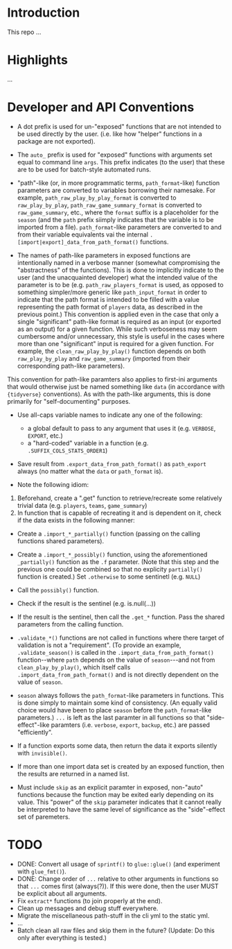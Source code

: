 
Introduction
============

This repo ...

Highlights
==========

...

Developer and API Conventions
=============================

+ A dot prefix is used for un-"exposed" functions that are not intended to be used directly by the user.
(i.e. like how "helper" functions in a package are not exported).

+ The `auto_` prefix is used for "exposed" functions with arguments set equal to command line `args`.
This prefix indicates (to the user) that these are to be used for batch-style automated runs.

+ "path"-like (or, in more programmatic terms, `path_format`-like) function parameters 
are converted to variables borrowing their namesake.
For example, `path_raw_play_by_play_format` is converted to `raw_play_by_play`,
`path_raw_game_summary_format` is converted to `raw_game_summary`, etc., where 
the `format` suffix is a placeholder for the `season` (and the `path` prefix siimply
indicates that the variable is to be imported from a file). `path_format`-like
parameters are converted to and from their variable equivalents vai the 
internal `.[import|export]_data_from_path_format()` functions.

+ The names of path-like parameters in exposed functions are intentionally
named in a verbose manner (somewhat compromising the "abstractness" of the functions).
This is done to implicitly indicate to the user (and the unacquainted developer) what the intended
value of the parameter is to be (e.g. `path_raw_players_format` is used, as opposed to
something simpler/more generic like `path_input_format` in order to indicate that the path format
is intended to be filled with a value representing the path format of `players` data,
as described in the previous point.)
This convention is applied even in the case that only a single "significant" 
path-like format is required as an input
(or exported as an output) for a given function.
While such verboseness may seem cumbersome and/or unnecessary, this style is
useful in the cases where more than one "significant" input
is required for a given function. For example, the `clean_raw_play_by_play()`
function depends on both `raw_play_by_play` and `raw_game_summary` 
(imported from their corresponding path-like parameters).

This convention for path-like paramters also applies to first-ini arguments that
would otherwise just be named something like `data` (in accordance with `{tidyverse}`
conventions). As with the path-like arguments, this is done primarily for
"self-documenting" purposes.

+ Use all-caps variable names to indicate any one of the following:
    + a global default to pass to any argument that uses it (e.g. `VERBOSE`, `EXPORT`, etc.)
    + a "hard-coded" variable in a function (e.g. `.SUFFIX_COLS_STATS_ORDER1`)
  
+ Save result from `.export_data_from_path_format()` as `path_export` always
(no matter what the `data` or `path_format` is).

+ Note the following idiom:
1. Beforehand, create a ".get" function to retrieve/recreate 
some relatively trivial data  (e.g. `players`, `teams`, `game_summary`)
2. In function that is capable of recreating it and is dependent on it,
check if the data exists in the following manner:
  + Create a `.import_*_partially()` function (passing on the calling functions
  shared parameters).
  + Create a `.import_*_possibly()` function, using the aforementioned `_partially()`
  function as the `.f` parameter. (Note that this step and the previous one
  could be combined so that no explicity `partially()` function is created.)
  Set `.otherwise` to some sentinetl (e.g. `NULL`)
  + Call the `possibly()` function.
  + Check if the result is the sentinel (e.g. is.null(...))
  + If the result is the sentinel, then call the `.get_*` function. Pass the shared
  parameters from the calling function.

+ `.validate_*()` functions are not called in functions where there target of validation
is not a "requirement". (To provide an example, `.validate_season()` is called in the
`.import_data_from_path_format()` function--where `path` depends on the value of `season`---and
not from `clean_play_by_play()`, which itself calls `.import_data_from_path_format()`
and is not directly dependent on the value of `season`.

+ `season` always follows the `path_format`-like parameters in functions.
This is done simply to maintain some kind of consistency. (An equally valid choice
would have been to place `season` before the `path_format`-like parameters.)
`...` is left as the last paramter in all functions so that "side-effect"-like
paramters (i.e. `verbose`, `export`, `backup`, etc.) are passed "efficiently".

+ If a function exports some data, then return the data it exports silently with `invisible()`.

+ If more than one import data set is created by an exposed function, then
the results are returned in a named list.

+ Must include `skip` as an explicit paramter in exposed, non-"auto" functions because
the function may be exited early depending on its value. This "power" of the `skip`
parameter indicates that it cannot really be interpreted to have the same
level of significance as the "side"-effect set of paremeters.

TODO
====

+ DONE: Convert all usage of `sprintf()` to `glue::glue()` (and experiment with `glue_fmt()`).
+ DONE: Change order of `...` relative to other arguments in functions so
that `...` comes first (always(?)). If this were done, then the user MUST be explicit
about all arguments.
+ Fix `extract*` functions (to join properly at the end).
+ Clean up messages and debug stuff everywhere.
+ Migrate the miscellaneous path-stuff in the cli yml to the static yml.
+ ...
+ Batch clean all raw files and skip them in the future? (Update: Do this only after everything is tested.)
